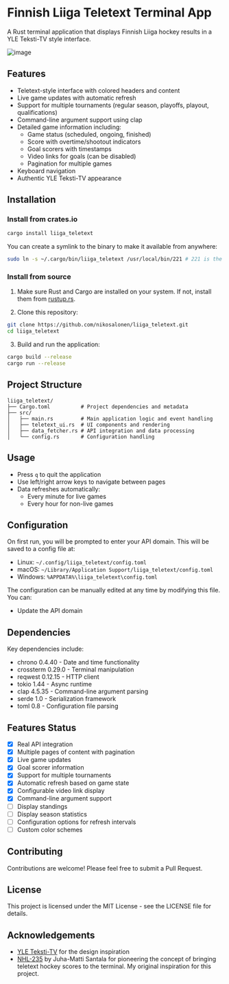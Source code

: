 # Finnish Liiga Teletext Terminal App

A Rust terminal application that displays Finnish Liiga hockey results in a YLE Teksti-TV style interface.

![image](https://github.com/user-attachments/assets/af1e43f5-0520-4593-af84-77aa5eba1432)


## Features

- Teletext-style interface with colored headers and content
- Live game updates with automatic refresh
- Support for multiple tournaments (regular season, playoffs, playout, qualifications)
- Command-line argument support using clap
- Detailed game information including:
  - Game status (scheduled, ongoing, finished)
  - Score with overtime/shootout indicators
  - Goal scorers with timestamps
  - Video links for goals (can be disabled)
  - Pagination for multiple games
- Keyboard navigation
- Authentic YLE Teksti-TV appearance

## Installation

### Install from crates.io

```bash
cargo install liiga_teletext
```

You can create a symlink to the binary to make it available from anywhere:

```bash
sudo ln -s ~/.cargo/bin/liiga_teletext /usr/local/bin/221 # 221 is the channel number of YLE Teksti-TV
```

### Install from source

1. Make sure Rust and Cargo are installed on your system. If not, install them from [rustup.rs](https://rustup.rs/).

2. Clone this repository:

```bash
git clone https://github.com/nikosalonen/liiga_teletext.git
cd liiga_teletext
```

3. Build and run the application:

```bash
cargo build --release
cargo run --release

```

## Project Structure

```
liiga_teletext/
├── Cargo.toml          # Project dependencies and metadata
├── src/
│   ├── main.rs         # Main application logic and event handling
│   ├── teletext_ui.rs  # UI components and rendering
│   ├── data_fetcher.rs # API integration and data processing
│   └── config.rs       # Configuration handling
```

## Usage

- Press `q` to quit the application
- Use left/right arrow keys to navigate between pages
- Data refreshes automatically:
  - Every minute for live games
  - Every hour for non-live games

## Configuration

On first run, you will be prompted to enter your API domain. This will be saved to a config file at:

- Linux: `~/.config/liiga_teletext/config.toml`
- macOS: `~/Library/Application Support/liiga_teletext/config.toml`
- Windows: `%APPDATA%\liiga_teletext\config.toml`

The configuration can be manually edited at any time by modifying this file. You can:

- Update the API domain

## Dependencies

Key dependencies include:

- chrono 0.4.40 - Date and time functionality
- crossterm 0.29.0 - Terminal manipulation
- reqwest 0.12.15 - HTTP client
- tokio 1.44 - Async runtime
- clap 4.5.35 - Command-line argument parsing
- serde 1.0 - Serialization framework
- toml 0.8 - Configuration file parsing

## Features Status

- [x] Real API integration
- [x] Multiple pages of content with pagination
- [x] Live game updates
- [x] Goal scorer information
- [x] Support for multiple tournaments
- [x] Automatic refresh based on game state
- [x] Configurable video link display
- [x] Command-line argument support
- [ ] Display standings
- [ ] Display season statistics
- [ ] Configuration options for refresh intervals
- [ ] Custom color schemes

## Contributing

Contributions are welcome! Please feel free to submit a Pull Request.

## License

This project is licensed under the MIT License - see the LICENSE file for details.

## Acknowledgements

- [YLE Teksti-TV](https://www.yle.fi/tv/teksti-tv) for the design inspiration
- [NHL-235](https://github.com/Hamatti/nhl-235) by Juha-Matti Santala for pioneering the concept of bringing teletext hockey scores to the terminal. My original inspiration for this project.
